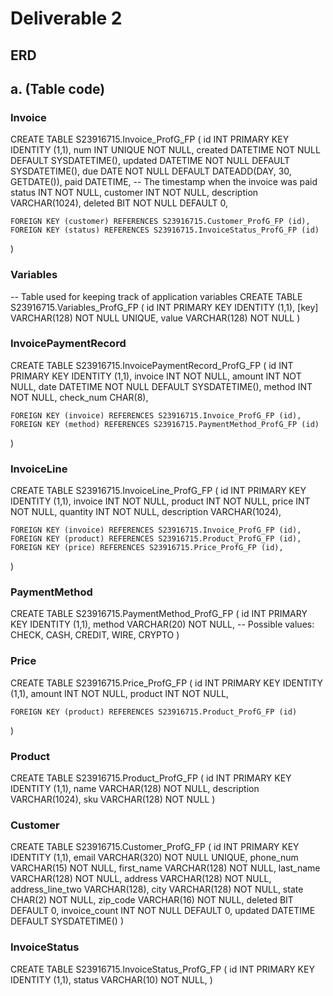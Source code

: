 # Deliverable 2

## ERD

## a. (Table code)

### Invoice

<code-block lang="sql">
CREATE TABLE S23916715.Invoice_ProfG_FP
(
    id          INT PRIMARY KEY IDENTITY (1,1),
    num         INT UNIQUE NOT NULL,
    created     DATETIME   NOT NULL DEFAULT SYSDATETIME(),
    updated     DATETIME   NOT NULL DEFAULT SYSDATETIME(),
    due         DATE       NOT NULL DEFAULT DATEADD(DAY, 30, GETDATE()),
    paid        DATETIME, -- The timestamp when the invoice was paid
    status      INT        NOT NULL,
    customer    INT        NOT NULL,
    description VARCHAR(1024),
    deleted     BIT        NOT NULL DEFAULT 0,

    FOREIGN KEY (customer) REFERENCES S23916715.Customer_ProfG_FP (id),
    FOREIGN KEY (status) REFERENCES S23916715.InvoiceStatus_ProfG_FP (id)

)
</code-block>

### Variables

<code-block lang="sql">
-- Table used for keeping track of application variables
CREATE TABLE S23916715.Variables_ProfG_FP
(
    id    INT PRIMARY KEY IDENTITY (1,1),
    [key] VARCHAR(128) NOT NULL UNIQUE,
    value VARCHAR(128) NOT NULL
)
</code-block>

### InvoicePaymentRecord

<code-block lang="sql">
CREATE TABLE S23916715.InvoicePaymentRecord_ProfG_FP
(
    id        INT PRIMARY KEY IDENTITY (1,1),
    invoice   INT      NOT NULL,
    amount    INT      NOT NULL,
    date      DATETIME NOT NULL DEFAULT SYSDATETIME(),
    method    INT      NOT NULL,
    check_num CHAR(8),

    FOREIGN KEY (invoice) REFERENCES S23916715.Invoice_ProfG_FP (id),
    FOREIGN KEY (method) REFERENCES S23916715.PaymentMethod_ProfG_FP (id)

)
</code-block>

### InvoiceLine

<code-block lang="sql">
CREATE TABLE S23916715.InvoiceLine_ProfG_FP
(
    id          INT PRIMARY KEY IDENTITY (1,1),
    invoice     INT NOT NULL,
    product     INT NOT NULL,
    price       INT NOT NULL,
    quantity    INT NOT NULL,
    description VARCHAR(1024),

    FOREIGN KEY (invoice) REFERENCES S23916715.Invoice_ProfG_FP (id),
    FOREIGN KEY (product) REFERENCES S23916715.Product_ProfG_FP (id),
    FOREIGN KEY (price) REFERENCES S23916715.Price_ProfG_FP (id),

)
</code-block>

### PaymentMethod

<code-block lang="sql">
CREATE TABLE S23916715.PaymentMethod_ProfG_FP
(
    id     INT PRIMARY KEY IDENTITY (1,1),
    method VARCHAR(20) NOT NULL, -- Possible values: CHECK, CASH, CREDIT, WIRE, CRYPTO
)
</code-block>

### Price

<code-block lang="sql">
CREATE TABLE S23916715.Price_ProfG_FP
(
    id      INT PRIMARY KEY IDENTITY (1,1),
    amount  INT NOT NULL,
    product INT NOT NULL,

    FOREIGN KEY (product) REFERENCES S23916715.Product_ProfG_FP (id)

)
</code-block>

### Product

<code-block lang="sql">
CREATE TABLE S23916715.Product_ProfG_FP
(
    id          INT PRIMARY KEY IDENTITY (1,1),
    name        VARCHAR(128) NOT NULL,
    description VARCHAR(1024),
    sku         VARCHAR(128) NOT NULL
)
</code-block>

### Customer

<code-block lang="sql">
CREATE TABLE S23916715.Customer_ProfG_FP
(
    id               INT PRIMARY KEY IDENTITY (1,1),
    email            VARCHAR(320) NOT NULL UNIQUE,
    phone_num        VARCHAR(15)  NOT NULL,
    first_name       VARCHAR(128) NOT NULL,
    last_name        VARCHAR(128) NOT NULL,
    address          VARCHAR(128) NOT NULL,
    address_line_two VARCHAR(128),
    city             VARCHAR(128) NOT NULL,
    state            CHAR(2)      NOT NULL,
    zip_code         VARCHAR(16)  NOT NULL,
    deleted          BIT                   DEFAULT 0,
    invoice_count    INT          NOT NULL DEFAULT 0,
    updated          DATETIME              DEFAULT SYSDATETIME()
)
</code-block>

### InvoiceStatus

<code-block lang="sql">
CREATE TABLE S23916715.InvoiceStatus_ProfG_FP
(
    id     INT PRIMARY KEY IDENTITY (1,1),
    status VARCHAR(10) NOT NULL,
)
</code-block>